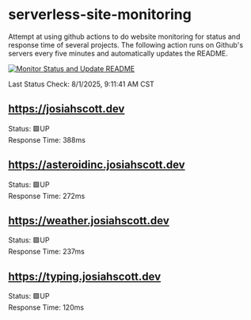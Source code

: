 # serverless-site-monitoring
Attempt at using github actions to do website monitoring for status and response time of several projects. The following action runs on Github's servers every five minutes and automatically updates the README.  

[![Monitor Status and Update README](https://github.com/JosiahSco/serverless-site-monitoring/actions/workflows/monitor.yaml/badge.svg)](https://github.com/JosiahSco/serverless-site-monitoring/actions/workflows/monitor.yaml)

Last Status Check: 8/1/2025, 9:11:41 AM CST

## https://josiahscott.dev
Status: 🟩UP  
Response Time: 388ms

## https://asteroidinc.josiahscott.dev
Status: 🟩UP  
Response Time: 272ms

## https://weather.josiahscott.dev
Status: 🟩UP  
Response Time: 237ms

## https://typing.josiahscott.dev
Status: 🟩UP  
Response Time: 120ms


